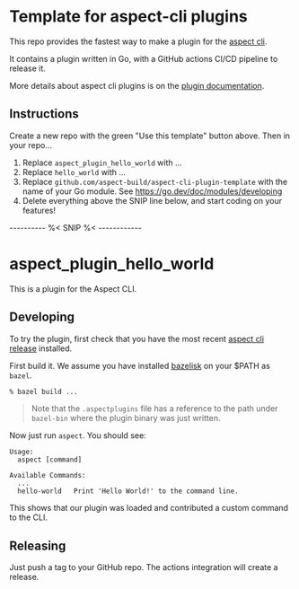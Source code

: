 # Template for aspect-cli plugins

This repo provides the fastest way to make a plugin for the [aspect cli].

It contains a plugin written in Go, with a GitHub actions CI/CD pipeline to release it.

More details about aspect cli plugins is on the [plugin documentation].

## Instructions

Create a new repo with the green "Use this template" button above.
Then in your repo...

1. Replace `aspect_plugin_hello_world` with ...
1. Replace `hello_world` with ...
1. Replace `github.com/aspect-build/aspect-cli-plugin-template` with the name of your Go module. See <https://go.dev/doc/modules/developing>
1. Delete everything above the SNIP line below, and start coding on your features!

---------- %<  SNIP %< ------------

# aspect_plugin_hello_world

This is a plugin for the Aspect CLI.

## Developing

To try the plugin, first check that you have the most recent [aspect cli release] installed.

First build it. We assume you have installed [bazelisk] on your $PATH as `bazel`.

```bash
% bazel build ...
```

> Note that the `.aspectplugins` file has a reference to the path under `bazel-bin` where the plugin binary was just written.

Now just run `aspect`. You should see:

```
Usage:
  aspect [command]

Available Commands:
  ...
  hello-world   Print 'Hello World!' to the command line.
```

This shows that our plugin was loaded and contributed a custom command to the CLI.

## Releasing

Just push a tag to your GitHub repo.
The actions integration will create a release.

[bazelisk]: https://bazel.build/install/bazelisk
[aspect cli]: https://aspect.build
[plugin documentation]: https://aspect.build/help/topics/plugins
[aspect cli release]: https://github.com/aspect-build/aspect-cli/releases